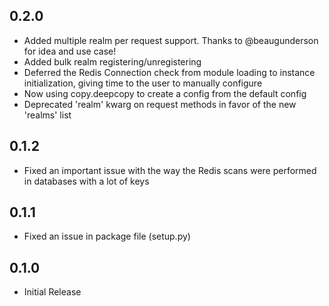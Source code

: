 ## 0.2.0

* Added multiple realm per request support. Thanks to @beaugunderson for idea and use case!
* Added bulk realm registering/unregistering
* Deferred the Redis Connection check from module loading to instance initialization, giving time to the user to manually configure
* Now using copy.deepcopy to create a config from the default config
* Deprecated 'realm' kwarg on request methods in favor of the new 'realms' list

## 0.1.2

* Fixed an important issue with the way the Redis scans were performed in databases with a lot of keys

## 0.1.1

* Fixed an issue in package file (setup.py)

## 0.1.0

* Initial Release

